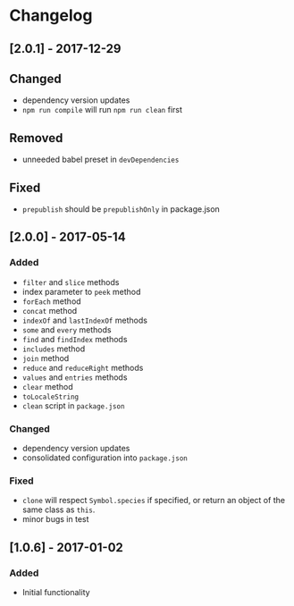 # Changelog

## [2.0.1] - 2017-12-29

## Changed

- dependency version updates
- `npm run compile` will run `npm run clean` first


## Removed

- unneeded babel preset in `devDependencies`

## Fixed

- `prepublish` should be `prepublishOnly` in package.json

## [2.0.0] - 2017-05-14

### Added

- `filter` and `slice` methods
- index parameter to `peek` method
- `forEach` method
- `concat` method
- `indexOf` and `lastIndexOf` methods
- `some` and `every` methods
- `find` and `findIndex` methods
- `includes` method
- `join` method
- `reduce` and `reduceRight` methods
- `values` and `entries` methods
- `clear` method
- `toLocaleString`
- `clean` script in `package.json`

### Changed

- dependency version updates
- consolidated configuration into `package.json`

### Fixed

- `clone` will respect `Symbol.species` if specified, or return an object of the same class as `this`.
- minor bugs in test

## [1.0.6] - 2017-01-02

### Added
- Initial functionality
